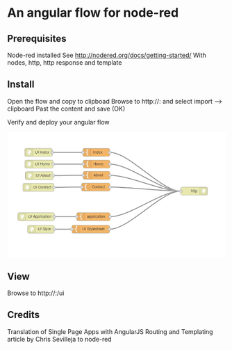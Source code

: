 # An angular flow for node-red

## Prerequisites

Node-red installed
See http://nodered.org/docs/getting-started/
With nodes, http, http response and template

## Install

Open the flow and copy to clipboad
Browse to http://<node-red ip>:<port> and select import --> clipboard
Past the content and save (OK)

Verify and deploy your angular flow

![FLow](/images/flow.png)

## View 

Browse to http://<node-red ip>:<port>/ui


## Credits
Translation of Single Page Apps with AngularJS Routing and Templating article by Chris Sevilleja to node-red
